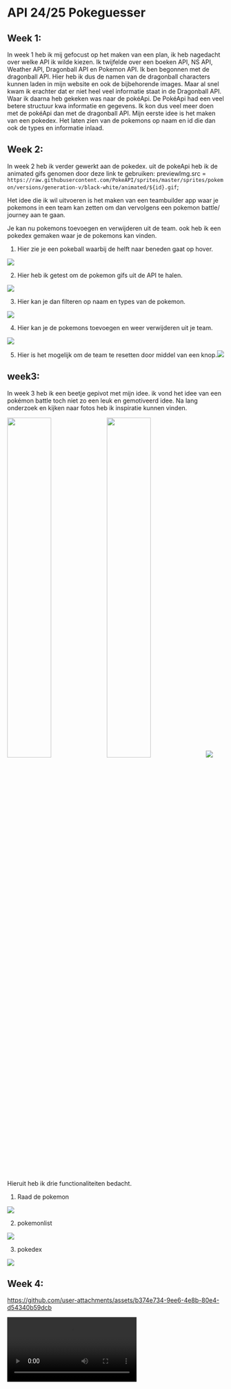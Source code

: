 # API 24/25 Pokeguesser

## Week 1:
In week 1 heb ik mij gefocust op het maken van een plan, ik heb nagedacht over welke API ik wilde kiezen. Ik twijfelde over een boeken API, NS API, Weather API, Dragonball API en Pokemon API.
Ik ben begonnen met de dragonball API. Hier heb ik dus de namen van de dragonball characters kunnen laden in mijn website en ook de bijbehorende images. Maar al snel kwam ik erachter dat er niet heel veel informatie staat in de Dragonball API. Waar ik daarna heb gekeken was naar de pokéApi. De PokéApi had een veel betere structuur kwa informatie en gegevens. Ik kon dus veel meer doen met de pokéApi dan met de dragonball API. Mijn eerste idee is het maken van een pokedex. Het laten zien van de pokemons op naam en id die dan ook de types en informatie inlaad. 

## Week 2:
In week 2 heb ik verder gewerkt aan de pokedex. uit de pokeApi heb ik de animated gifs genomen door deze link te gebruiken: previewImg.src = `https://raw.githubusercontent.com/PokeAPI/sprites/master/sprites/pokemon/versions/generation-v/black-white/animated/${id}.gif`;

 Het idee die ik wil uitvoeren is het maken van een teambuilder app waar je pokemons in een team kan zetten om dan vervolgens een pokemon battle/ journey aan te gaan.

 Je kan nu pokemons toevoegen en verwijderen uit de team. ook heb ik een pokedex gemaken waar je de pokemons kan vinden. 

1. Hier zie je een pokeball waarbij de helft naar beneden gaat op hover.  
<img src="./public/img/readme-img/v1-pokeball.gif">

2. Hier heb ik getest om de pokemon gifs uit de API te halen.  
<img src="./public/img/readme-img/v1-animated-gifs.gif">

 3. Hier kan je dan filteren op naam en types van de pokemon.  
<img src="./public/img/readme-img/v1-pokedexfilter.gif"> 

  4. Hier kan je de pokemons toevoegen en weer verwijderen uit je team.      
  <img src="./public/img/readme-img/v1-teambuilder.gif" > 

  5. Hier is het mogelijk om de team te resetten door middel van een knop.<img src="./public/img/readme-img/v1-reset-team.gif">  



## week3:

In week 3 heb ik een beetje gepivot met mijn idee. ik vond het idee van een pokémon battle toch niet zo een leuk en gemotiveerd idee. Na lang onderzoek en kijken naar fotos heb ik inspiratie kunnen vinden. 

<img src="./public/img/readme-img/pokemonteam.webp" width="45%">

<img src="./public/img/readme-img/pokecard.jpg" width ="45%">

<img src="./public/img/readme-img/whosthatpokemon.jpg">

Hieruit heb ik drie functionaliteiten bedacht. 

1. Raad de pokemon  
<img src="./public/img/readme-img/v2-guess.gif">

2. pokemonlist  
<img src="./public/img/readme-img/v2-pokemonlist.gif">

3. pokedex  
<img src="./public/img/readme-img/v2-pokdedex.gif">

## Week 4:

https://github.com/user-attachments/assets/b374e734-9ee6-4e8b-80e4-d54340b59dcb


<video src="./public/img/readme-img/intro.mp4">
